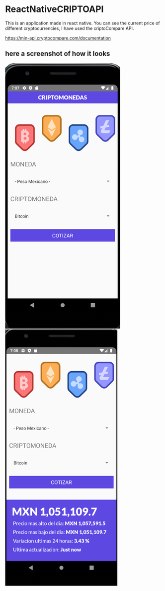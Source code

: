 # ReactNativeCRIPTOAPI
This is an application made in react native. You can see the current price of different cryptocurrencies, I have used the criptoCompare API.

https://min-api.cryptocompare.com/documentation

## here a screenshot of how it looks
![Screenshot](/img/img1.png?raw=true "here a screenshot of how it looks.")
![Screenshot](/img/img2.png?raw=true "When you select the fields and press the button it will show you all the important information.")
